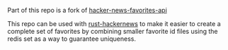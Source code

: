 
Part of this repo is a fork of
[hacker-news-favorites-api](https://github.com/reactual/hacker-news-favorites-api/blob/master/README.md)

This repo can be used with
[rust-hackernews](https://github.com/stormasm/rust-hackernews)
to make it easier to create a complete set of favorites
by combining smaller favorite id files using the redis
set as a way to guarantee uniqueness.
